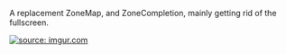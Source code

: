 A replacement ZoneMap, and ZoneCompletion, mainly getting rid of the fullscreen.

<a href="http://i.imgur.com/lvJRsAV.png"><img src="http://i.imgur.com/lvJRsAV.png" title="source: imgur.com" /></a>
